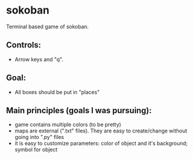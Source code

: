 # sokoban
Terminal based game of sokoban.

Controls: 
-----------------------------------------------------------------------------
* Arrow keys and "q".

Goal:
-----------------------------------------------------------------------------
* All boxes should be put in "places"

Main principles (goals I was pursuing):
-----------------------------------------------------------------------------
 - game contains multiple colors (to be pretty)
 - maps are external (".txt" files). They are easy to create/change without going into ".py" files
 - it is easy to customize parameters: color of object and it's background; symbol for object
